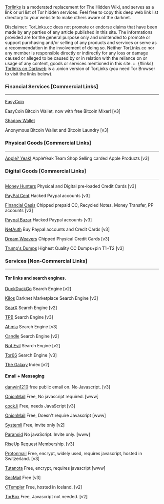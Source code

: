 [Torlinks](https://TorLinks.cc)
 is a moderated replacement for The Hidden Wiki, and serves as a link or url list of Tor hidden services.
Feel free to copy this deep web link list directory to your website to make others aware of the darknet.

Disclaimer: TorLinks.cc does not promote or endorse claims that have been made by any parties of any article published in this site. The informations provided are for the general purpose only and unintended to promote or support purchasing and/or selling of any products and services or serve as a recommendation in the involvement of doing so. Neither TorLinks.cc nor any member is responsible directly or indirectly for any loss or damage caused or alleged to be caused by or in relation with the reliance on or usage of any content, goods or services mentioned in this site.
::: {#links}
[Torlinks on Darkweb](http://pf72rzncvycnfv7xmzag67vfn5qsvmjqc6yyrftofzjyvufk6mmgw2id.onion/)
is a .onion version of TorLinks (you need Tor Browser to visit the links below).


### Financial Services [Commercial Links]


------------------------------------------------------------------------

[EasyCoin](http://gvow5kv6o4no7eotipkyygmc5fp5747ng2d2towhc6jzxmn3qvumc3yd.onion%20)

EasyCoin Bitcoin Wallet, now with free Bitcoin Mixer! [v3]


[Shadow Wallet](http://vv6i6goustvtjc3klngt4ncypny5vdm4ygkrukwgvabm2tt36tplccid.onion)
 
Anonymous Bitcoin Wallet and Bitcoin Laundry [v3]

 
### Physical Goods [Commercial Links]

------------------------------------------------------------------------

[Apple? Yeak!](http://g5y4xtizlwcdob3ldwuqe4aid5wimdrl6inz55vdnybqpny6lc7q32ad.onion/)
AppleYeak Team Shop Selling carded Apple Products [v3]

### Digital Goods [Commercial Links]

------------------------------------------------------------------------

[Money Hunters](http://rq532gaarpa532qavgxbgtt5edzetsnpxjcz6lw3njobpdjohcq7lgqd.onion)
Physical and Digital pre-loaded Credit Cards [v3]

[PayPal Cent](http://vreoyexdhtexn4q7wysjt5aafhavmtjfhfo4wjnhr76m4g3hsmsxfdqd.onion)
Hacked Paypal accounts [v3]

[Financial Oasis](http://njc5v7ldvxgb2yr4reovoaha7jumiwxpf37doxxl3ioryqh6eaqi23ad.onion)
Chipped prepaid CC, Recycled Notes, Money Transfer, PP accounts [v3] 

[Paypal Bazar](http://e4er6nomzyzt6kmto32y5hsrr7kuvh3bfqkrhv7buls6ozfsodauboyd.onion)
Hacked Paypal accounts [v3]

[NetAuth](http://keee5q4uutzq62b6am6sf6wiatlszmvgxmw6bmznozovopszy3ec5nad.onion)
Buy Paypal accounts and Credit Cards [v3]

[Dream Weavers](http://2pdhycyxpxptoycyn62vxjcca5uh4m7m7zwwj56km427rm2eddars6ad.onion)
Chipped Physical Credit Cards [v3]

[Trump\'s Dumps](http://6re3xmkly64bz3tioaohwy45kd4ci7xlswu74ek4jehj3oqvaksxj3id.onion)
Highest Quality CC Dumps+pin T1+T2 [v3]


### Services [Non-Commercial Links]

------------------------------------------------------------------------

#### Tor links and search engines.

[DuckDuckGo](http://3g2upl4pq6kufc4m.onion/)
Search Engine [v2]

[Kilos](http://mlyusr6htlxsyc7t2f4z53wdxh3win7q3qpxcrbam6jf3dmua7tnzuyd.onion)
Darknet Marketplace Search Engine [v3]

[SearX](http://ulrn6sryqaifefld.onion/)
Search Engine [v2]

[TPB](http://piratebayo3klnzokct3wt5yyxb2vpebbuyjl7m623iaxmqhsd52coid.onion/)
Search Engine [v3]

[Ahmia](http://juhanurmihxlp77nkq76byazcldy2hlmovfu2epvl5ankdibsot4csyd.onion/)
Search Engine [v3]

[Candle](http://gjobqjj7wyczbqie.onion/)
Search Engine [v2]

[Not Evil](http://hss3uro2hsxfogfq.onion/)
Search Engine [v2]

[Tor66](http://tor66sewebgixwhcqfnp5inzp5x5uohhdy3kvtnyfxc2e5mxiuh34iid.onion/)
Search Engine [v3]

[The Galaxy](http://jld3zkuo4b5mbios.onion/)
Index [v2]



#### Email + Messaging

[danwin1210](http://danielas3rtn54uwmofdo3x2bsdifr47huasnmbgqzfrec5ubupvtpid.onion/mail/index.php)
free public email on. No Javascript. [v3]

[OnionMail](http://en.onionmail.info/)
Free, No javascript required. [www]

[cock.li](http://rurcblzhmdk22kttfkel2zduhyu3r6to7knyc7wiorzrx5gw4c3lftad.onion/)
Free, needs JavaScript [v3]

[OnionMail](http://en.onionmail.info/)
Free, Doesn\'t require Javascript [www]

[Systemli](http://h2qkxasmmqdmyiov.onion/)
Free, invite only [v2]

[Paranoid](https://paranoid.email/)
No javaScript. Invite only. [www]

[RiseUp](http://5gdvpfoh6kb2iqbizb37lzk2ddzrwa47m6rpdueg2m656fovmbhoptqd.onion/rc/)
Request Membership. [v3]

[Protonmail](https://protonmailrmez3lotccipshtkleegetolb73fuirgj7r4o4vfu7ozyd.onion/)
Free, encrypt, widely used, requires javascript, hosted in Switzerland. [v3] 

[Tutanota](https://tutanota.com/)
Free, encrypt, requires javascript [www]

[SecMail](http://secmail63sex4dfw6h2nsrbmfz2z6alwxe4e3adtkpd4pcvkhht4jdad.onion/)
Free [v3]

[CTemplar](http://ctemplar42u6fulx.onion/)
Free, hosted in Iceland. [v2]

[TorBox](http://torbox3uiot6wchz.onion)
Free, Javascript not needed. [v2] 
